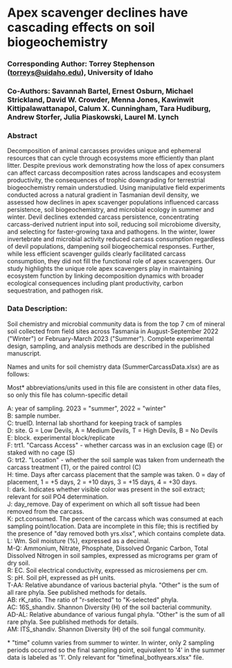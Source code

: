 # **Apex scavenger declines have cascading effects on soil biogeochemistry**

### **Corresponding Author:** Torrey Stephenson (torreys@uidaho.edu), University of Idaho
### **Co-Authors:** Savannah Bartel, Ernest Osburn, Michael Strickland, David W. Crowder, Menna Jones, Kawinwit Kittipalawattanapol, Calum X. Cunningham, Tara Hudiburg, Andrew Storfer, Julia Piaskowski, Laurel M. Lynch

### **Abstract**
Decomposition of animal carcasses provides unique and ephemeral resources that can cycle through ecosystems more efficiently than plant litter. Despite previous work demonstrating how the loss of apex consumers can affect carcass decomposition rates across landscapes and ecosystem productivity, the consequences of trophic downgrading for terrestrial biogeochemistry remain understudied. Using manipulative field experiments conducted across a natural gradient in Tasmanian devil density, we assessed how declines in apex scavenger populations influenced carcass persistence, soil biogeochemistry, and microbial ecology in summer and winter. Devil declines extended carcass persistence, concentrating carcass-derived nutrient input into soil, reducing soil microbiome diversity, and selecting for faster-growing taxa and pathogens. In the winter, lower invertebrate and microbial activity reduced carcass consumption regardless of devil populations, dampening soil biogeochemical responses. Further, while less efficient scavenger guilds clearly facilitated carcass consumption, they did not fill the functional role of apex scavengers. Our study highlights the unique role apex scavengers play in maintaining ecosystem function by linking decomposition dynamics with broader ecological consequences including plant productivity, carbon sequestration, and pathogen risk.


### **Data Description:**
Soil chemistry and microbial community data is from the top 7 cm of mineral soil collected from field sites across Tasmania in August-September 2022 ("Winter") or February-March 2023 ("Summer"). Complete experimental design, sampling, and analysis methods are described in the published manuscript.

Names and units for soil chemistry data (SummerCarcassData.xlsx) are as follows:

Most\* abbreviations/units used in this file are consistent in other data files, so only this file has column-specific detail

A: year of sampling. 2023 = "summer", 2022 = "winter"  
B: sample number.  
C: trueID. Internal lab shorthand for keeping track of samples  
D: site. G = Low Devils, A = Medium Devils, T = High Devils, B = No Devils  
E: block. experimental block/replicate  
F: trt1. "Carcass Access" - whether carcass was in an exclusion cage (E) or staked with no cage (S)  
G: trt2. "Location" - whether the soil sample was taken from underneath the carcass treatment (T), or the paired control (C)  
H: time. Days after carcass placement that the sample was taken. 0 = day of placement, 1 = +5 days, 2 = +10 days, 3 = +15 days, 4 = +30 days.  
I: dark. Indicates whether visible color was present in the soil extract; relevant for soil PO4 determination.  
J: day_remove. Day of experiment on which all soft tissue had been removed from the carcass.  
K: pct.consumed. The percent of the carcass which was consumed at each sampling point/location. Data are incomplete in this file; this is rectified by the presence of "day removed both yrs.xlsx", which contains complete data.  
L: Wm. Soil moisture (%), expressed as a decimal.  
M-Q: Ammonium, Nitrate, Phosphate, Dissolved Organic Carbon, Total Dissolved Nitrogen in soil samples, expressed as micrograms per gram of dry soil.  
R: EC. Soil electrical conductivity, expressed as microsiemens per cm.  
S: pH. Soil pH, expressed as pH units.  
T-AA: Relative abundance of various bacterial phyla. "Other" is the sum of all rare phyla. See published methods for details.  
AB: rK_ratio. The ratio of "r-selected" to "K-selected" phyla.  
AC: 16S_shandiv. Shannon Diversity (H) of the soil bacterial community.  
AD-AL: Relative abundance of various fungal phyla. "Other" is the sum of all rare phyla. See published methods for details.  
AM: ITS_shandiv. Shannon Diversity (H) of the soil fungal community.  

\* "time" column varies from summer to winter. In winter, only 2 sampling periods occurred so the final sampling point, equivalent to '4' in the summer data is labeled as '1'. Only relevant for "timefinal_bothyears.xlsx" file.
